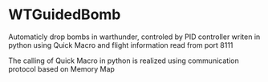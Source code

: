 # WTGuidedBomb
Automaticly drop bombs in warthunder, controled by PID controller writen in python using Quick Macro and flight information read from port 8111

The calling of Quick Macro in python is realized using communication protocol based on Memory Map
